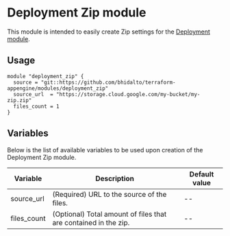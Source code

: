 # Deployment Zip module

This module is intended to easily create Zip settings for the [Deployment module](../deployment/).

## Usage

```
module "deployment_zip" {
  source = "git::https://github.com/bhidalto/terraform-appengine/modules/deployment_zip"
  source_url  = "https://storage.cloud.google.com/my-bucket/my-zip.zip"
  files_count = 1
}
```

## Variables

Below is the list of available variables to be used upon creation of the Deployment Zip module.

| Variable | Description | Default value|
| --- | --- | -- |
| source_url | (Required) URL to the source of the files. | -- |
| files_count | (Optional) Total amount of files that are contained in the zip. | -- |
